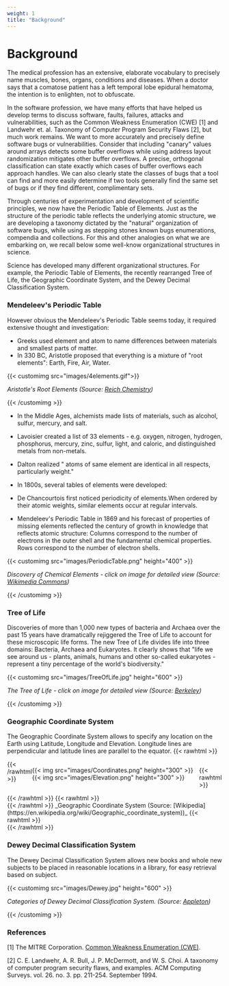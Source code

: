 ```yaml
---
weight: 1
title: "Background"
---
```

# Background

The medical profession has an extensive, elaborate vocabulary to precisely name muscles, bones, organs, conditions and diseases. When a doctor says that a comatose patient has a left temporal lobe epidural hematoma, the intention is to enlighten, not to obfuscate.

In the software profession, we have many efforts that have helped us develop terms to discuss software, faults, failures, attacks and vulnerabilities, such as the Common Weakness Enumeration (CWE) [1] and Landwehr et. al. Taxonomy of Computer Program Security Flaws [2], but much work remains. We want to more accurately and precisely define software bugs or vulnerabilities. Consider that including "canary" values around arrays detects some buffer overflows while using address layout randomization mitigates other buffer overflows. A precise, orthogonal classification can state exactly which cases of buffer overflows each approach handles. We can also clearly state the classes of bugs that a tool can find and more easily determine if two tools generally find the same set of bugs or if they find different, complimentary sets.

Through centuries of experimentation and development of scientific principles, we now have the Periodic Table of Elements. Just as the structure of the periodic table reflects the underlying atomic structure, we are developing a taxonomy dictated by the "natural" organization of software bugs, while using as stepping stones known bugs enumerations, compendia and collections. For this and other analogies on what we are embarking on, we recall below some well-know organizational structures in science.

Science has developed many different organizational structures. For example, the Periodic Table of Elements, the recently rearranged Tree of Life, the Geographic Coordinate System, and the Dewey Decimal Classification System.

### Mendeleev's Periodic Table

However obvious the Mendeleev's Periodic Table seems today, it required extensive thought and investigation:

* Greeks used element and atom to name differences between materials and smallest parts of matter.
* In 330 BC, Aristotle proposed that everything is a mixture of "root elements": Earth, Fire, Air, Water.

{{< customimg src="images/4elements.gif">}}
<p><em>Aristotle's Root Elements (Source: <a href="https://www2.chem.wisc.edu/areas/reich/group/index.htm"
                target="_blank">Reich Chemistry</a>)</em></p>
{{< /customimg >}}

* In the Middle Ages, alchemists made lists of materials, such as alcohol, sulfur, mercury, and salt.

* Lavoisier created a list of 33 elements - e.g. oxygen, nitrogen, hydrogen, phosphorus, mercury, zinc, sulfur, light, and caloric, and distinguished metals from non-metals.
* Dalton realized " atoms of same element are identical in all respects, particularly weight."

* In 1800s, several tables of elements were developed:

* De Chancourtois first noticed periodicity of elements.When ordered by their atomic weights, similar elements occur at regular intervals.
* Mendeleev's Periodic Table in 1869 and his forecast of properties of missing elements reflected the century of growth in knowledge that reflects atomic structure: Columns correspond to the number of electrons in the outer shell and the fundamental chemical properties. Rows correspond to the number of electron shells.

{{< customimg src="images/PeriodicTable.png" height="400" >}}
<p><em>Discovery of Chemical Elements <red>- click on image for detailed view</red> (Source: <a
                href="https://commons.wikimedia.org/w/index.php?curid=31017351" target="_blank">Wikimedia
                Commons</a>)</em></p>
{{< /customimg >}}

### Tree of Life

Discoveries of more than 1,000 new types of bacteria and Archaea over the past 15 years have dramatically rejiggered the Tree of Life to account for these microscopic life forms. The new Tree of Life divides life into three domains: Bacteria, Archaea and Eukaryotes. It clearly shows that "life we see around us - plants, animals, humans and other so-called eukaryotes - represent a tiny percentage of the world's biodiversity."

{{< customimg src="images/TreeOfLife.jpg" height="600" >}}
<p><em>The Tree of Life <red>- click on image for detailed view</red> (Source: <a
                href="https://www.nature.com/articles/nmicrobiol201648?error=cookies_not_supported\"
                target="_blank">Berkeley</a>)</em></p>
{{< /customimg >}}

### Geographic Coordinate System

The Geographic Coordinate System allows to specify any location on the Earth using Latitude, Longitude and Elevation. Longitude lines are perpendicular and latitude lines are parallel to the equator.
{{< rawhtml >}}
<div style="display: flex;
  justify-content: center;">
{{< /rawhtml >}}

{{< img src="images/Coordinates.png" height="300" >}} {{< img src="images/Elevation.png" height="300" >}}

{{< rawhtml >}}
</div>
{{< /rawhtml >}}
{{< rawhtml >}}
<div style="display: flex;
  justify-content: center;">
{{< /rawhtml >}}
_Geographic Coordinate System (Source: [Wikipedia](https://en.wikipedia.org/wiki/Geographic_coordinate_system))_
{{< rawhtml >}}
</div>
{{< /rawhtml >}}

### Dewey Decimal Classification System

The Dewey Decimal Classification System allows new books and whole new subjects to be placed in reasonable locations in a library, for easy retrieval based on subject.

{{< customimg src="images/Dewey.jpg" height="600" >}}
<p><em>Categories of Dewey Decimal Classification System. (Source: <a
                href="http://www.thelibrarianedge.com/libedge/2016/8/29/dewey-designs-to-share"
                target="_blank">Appleton</a>)</em></p>
{{< /customimg >}}

### References

\[1\] The MITRE Corporation. [Common Weakness Enumeration (CWE)](https://cwe.mitre.org/).

\[2\] C. E. Landwehr, A. R. Bull, J. P. McDermott, and W. S. Choi. A taxonomy of computer program security flaws, and examples. ACM Computing Surveys. vol. 26. no. 3. pp. 211-254. September 1994.